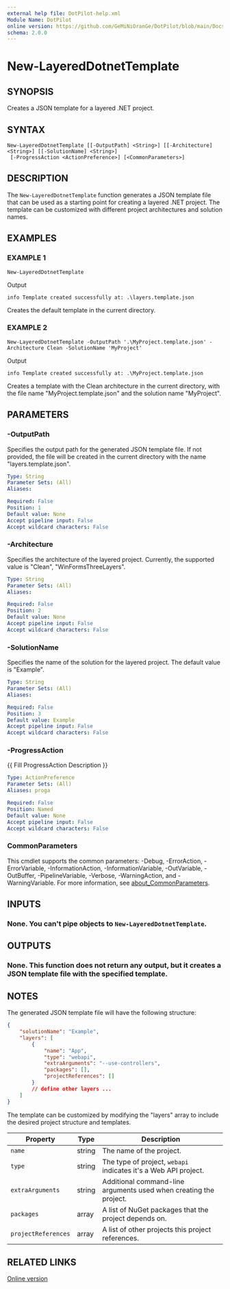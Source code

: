 ```yaml
---
external help file: DotPilot-help.xml
Module Name: DotPilot
online version: https://github.com/GeMiNiOranGe/DotPilot/blob/main/Docs/New-LayeredDotnetTemplate.md
schema: 2.0.0
---
```


# New-LayeredDotnetTemplate

## SYNOPSIS
Creates a JSON template for a layered .NET project.

## SYNTAX

```
New-LayeredDotnetTemplate [[-OutputPath] <String>] [[-Architecture] <String>] [[-SolutionName] <String>]
 [-ProgressAction <ActionPreference>] [<CommonParameters>]
```

## DESCRIPTION
The `New-LayeredDotnetTemplate` function generates a JSON template file that can be used as a starting point for creating a layered .NET project.
The template can be customized with different project architectures and solution names.

## EXAMPLES

### EXAMPLE 1
```
New-LayeredDotnetTemplate
```

Output
```
info Template created successfully at: .\layers.template.json
```

Creates the default template in the current directory.

### EXAMPLE 2
```
New-LayeredDotnetTemplate -OutputPath '.\MyProject.template.json' -Architecture Clean -SolutionName 'MyProject'
```

Output
```
info Template created successfully at: .\MyProject.template.json
```

Creates a template with the Clean architecture in the current directory, with the file name "MyProject.template.json" and the solution name "MyProject".

## PARAMETERS

### -OutputPath
Specifies the output path for the generated JSON template file.
If not provided, the file will be created in the current directory with the name "layers.template.json".

```yaml
Type: String
Parameter Sets: (All)
Aliases:

Required: False
Position: 1
Default value: None
Accept pipeline input: False
Accept wildcard characters: False
```

### -Architecture
Specifies the architecture of the layered project.
Currently, the supported value is "Clean", "WinFormsThreeLayers".

```yaml
Type: String
Parameter Sets: (All)
Aliases:

Required: False
Position: 2
Default value: None
Accept pipeline input: False
Accept wildcard characters: False
```

### -SolutionName
Specifies the name of the solution for the layered project.
The default value is "Example".

```yaml
Type: String
Parameter Sets: (All)
Aliases:

Required: False
Position: 3
Default value: Example
Accept pipeline input: False
Accept wildcard characters: False
```

### -ProgressAction
{{ Fill ProgressAction Description }}

```yaml
Type: ActionPreference
Parameter Sets: (All)
Aliases: proga

Required: False
Position: Named
Default value: None
Accept pipeline input: False
Accept wildcard characters: False
```

### CommonParameters
This cmdlet supports the common parameters: -Debug, -ErrorAction, -ErrorVariable, -InformationAction, -InformationVariable, -OutVariable, -OutBuffer, -PipelineVariable, -Verbose, -WarningAction, and -WarningVariable. For more information, see [about_CommonParameters](http://go.microsoft.com/fwlink/?LinkID=113216).

## INPUTS

### None. You can't pipe objects to `New-LayeredDotnetTemplate`.
## OUTPUTS

### None. This function does not return any output, but it creates a JSON template file with the specified template.
## NOTES
The generated JSON template file will have the following structure:
```json
{
    "solutionName": "Example",
    "layers": [
        {
            "name": "App",
            "type": "webapi",
            "extraArguments": "--use-controllers",
            "packages": [],
            "projectReferences": []
        }
        // define other layers ...
    ]
}
```
The template can be customized by modifying the "layers" array to include the desired project structure and templates.

Property            | Type     | Description
------------------- | -------- | -----------------------------------------------------------------
`name`              | string   | The name of the project.
`type`              | string   | The type of project, `webapi` indicates it's a Web API project.
`extraArguments`    | string   | Additional command-line arguments used when creating the project.
`packages`          | array    | A list of NuGet packages that the project depends on.
`projectReferences` | array    | A list of other projects this project references.

## RELATED LINKS

[Online version](https://github.com/GeMiNiOranGe/DotPilot/blob/main/Docs/New-LayeredDotnetTemplate.md)



